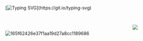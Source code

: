 
[![Typing SVG](https://readme-typing-svg.demolab.com?font=Source+Code+Pro&pause=171b26&color=111111&center=true&width=900&lines=%231+jeff+the+killer+fan+%3E_%3E+Ok?)](https://git.io/typing-svg)


⠀⠀⠀⠀⠀⠀⠀⠀⠀⠀⠀⠀⠀⠀⠀⠀⠀⠀⠀⠀⠀⠀⠀⠀⠀⠀⠀⠀⠀


⠀⠀⠀⠀⠀⠀⠀⠀⠀⠀⠀⠀⠀⠀⠀⠀⠀⠀⠀⠀⠀⠀⠀⠀⠀⠀⠀⠀⠀⠀⠀⠀⠀⠀⠀⠀⠀⠀⠀![](https://komarev.com/ghpvc/?username=autopsycutie&color=cbbda3)
![165f62426e37f1aa19d27a8cc1189686](https://github.com/user-attachments/assets/34fff44d-afd5-4733-bda3-8ed118d31a23)

